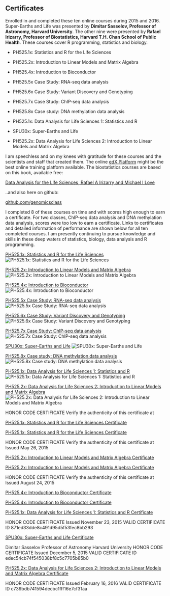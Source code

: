 ## Certificates

Enrolled in and completed these ten online courses during 2015 and 2016.  Super-Earths and Life was presented by **Dimitar Sasselov, Professor of Astronomy, Harvard University**.  The other nine were presented by **Rafael Irizarry, Professor of Biostatistics, Harvard T.H. Chan School of Public Health**.  These courses cover R programming, statistics and biology.

* PH525.1x: Statistics and R for the Life Sciences

* PH525.2x: Introduction to Linear Models and Matrix Algebra

* PH525.4x: Introduction to Bioconductor

* PH525.5x Case Study: RNA-seq data analysis

* PH525.6x Case Study: Variant Discovery and Genotyping

* PH525.7x Case Study: ChIP-seq data analysis

* PH525.8x Case study: DNA methylation data analysis

* PH525.1x: Data Analysis for Life Sciences 1: Statistics and R

* SPU30x: Super-Earths and Life

* PH525.2x: Data Analysis for Life Sciences 2: Introduction to Linear Models and Matrix Algebra

I am speechless and on my knees with gratitude for these courses and the scientists and staff that created them.  The online [edX Platform](http://www.edx.org) might be the best online training platform available.  The biostatistics courses are based on this book, available free:

[Data Analysis for the Life Sciences, Rafael A Irizarry and Michael I Love](https://leanpub.com/dataanalysisforthelifesciences)

..and also here on github:

[github.com/genomicsclass](https://github.com/genomicsclass)

I completed 8 of these courses on time and with scores high enough to earn a certificate.  For two classes, ChIP-seq data analysis and DNA methylation data analysis, scores were too low to earn a certificate.  Links to certificates and detailed information of performance are shown below for all ten completed courses.  I am presently continuing to pursue knowledge and skills in these deep waters of statistics, biology, data analysis and R programming. 


[PH525.1x: Statistics and R for the Life Sciences](/images/PH525_1xProgressedX_1.pdf)
![PH525.1x: Statistics and R for the Life Sciences](/images/PH525_1xProgressedX_1.png)

[PH525.2x: Introduction to Linear Models and Matrix Algebra](/images/PH525_2xProgressedX_2.pdf)
![PH525.2x: Introduction to Linear Models and Matrix Algebra](/images/PH525_2xProgressedX_2.png)

[PH525.4x: Introduction to Bioconductor](/images/PH525_4xProgressedX_4.pdf)
![PH525.4x: Introduction to Bioconductor](/images/PH525_4xProgressedX_4.png)

[PH525.5x Case Study: RNA-seq data analysis](/images/PH525_5xProgressedX_5.pdf)
![PH525.5x Case Study: RNA-seq data analysis](/images/PH525_5xProgressedX_5.png)

[PH525.6x Case Study: Variant Discovery and Genotyping](/images/PH525_6xProgressedX_6.pdf)
![PH525.6x Case Study: Variant Discovery and Genotyping](/images/PH525_6xProgressedX_6.png)

[PH525.7x Case Study: ChIP-seq data analysis](/images/PH525_7xProgressedX_7.pdf)
![PH525.7x Case Study: ChIP-seq data analysis](/images/PH525_7xProgressedX_7.png)

[SPU30x: Super-Earths and Life](/images/SPU30xProgressedX.pdf)
![SPU30x: Super-Earths and Life](/images/SPU30xProgressedX.png)

[PH525.8x Case study: DNA methylation data analysis](/images/PH525_8xProgressedX_8.pdf)
![PH525.8x Case study: DNA methylation data analysis](/images/PH525_8xProgressedX_8.png)

[PH525.1x: Data Analysis for Life Sciences 1: Statistics and R](/images/PH525_1xProgressedX_1_2016.pdf)
![PH525.1x: Data Analysis for Life Sciences 1: Statistics and R](/images/PH525_1xProgressedX_1_2016.png)

[PH525.2x: Data Analysis for Life Sciences 2: Introduction to Linear Models and Matrix Algebra](/images/PH525_2xProgressedX_2_2016.pdf)
![PH525.2x: Data Analysis for Life Sciences 2: Introduction to Linear Models and Matrix Algebra](/images/PH525_2xProgressedX_2_2016.png)


HONOR CODE CERTIFICATE	Verify the authenticity of this certificate at 

[PH525.1x: Statistics and R for the Life Sciences Certificate](https://verify.edx.org/cert/e13cfe28f6db4513a2a9aa624bea0402)

[PH525.1x: Statistics and R for the Life Sciences Certificate](https://s3.amazonaws.com/verify.edx.org/downloads/a66e280e758a43938ac0f50c5cc5e7a6/Certificate.pdf)

HONOR CODE CERTIFICATE	Verify the authenticity of this certificate at 
Issued May 26, 2015

[PH525.2x: Introduction to Linear Models and Matrix Algebra Certificate](https://verify.edx.org/cert/ace758ccabb24f07b60844adac627a01)

[PH525.2x: Introduction to Linear Models and Matrix Algebra Certificate](https://s3.amazonaws.com/verify.edx.org/downloads/1eaee222221c412eb4a3c11ace9fd77f/Certificate.pdf)

HONOR CODE CERTIFICATE	Verify the authenticity of this certificate at 
Issued August 24, 2015

[PH525.4x: Introduction to Bioconductor Certificate](https://verify.edx.org/cert/cf9f01e2132446b6b64998e6a8654d77)

[PH525.4x: Introduction to Bioconductor Certificate](https://s3.amazonaws.com/verify.edx.org/downloads/fba110d2da374c12a2714b86054713ee/Certificate.pdf)

[PH525.1x: Data Analysis for Life Sciences 1: Statistics and R Certificate](https://courses.edx.org/certificates/871ed33dde8c491d95d5f53fec8bb293)

HONOR CODE CERTIFICATE
Issued November 23, 2015
VALID CERTIFICATE ID
871ed33dde8c491d95d5f53fec8bb293

[SPU30x: Super-Earths and Life Certificate](https://courses.edx.org/certificates/edec54cb74f545038bf8c5c7705b85b0)

Dimitar Sasselov
Professor of Astronomy
Harvard University
HONOR CODE CERTIFICATE
Issued December 5, 2015
VALID CERTIFICATE ID
edec54cb74f545038bf8c5c7705b85b0

[PH525.2x: Data Analysis for Life Sciences 2: Introduction to Linear Models and Matrix Algebra Certificate](https://courses.edx.org/certificates/c739bdb741594decbc1fff16e7cf31aa)

HONOR CODE CERTIFICATE
Issued February 16, 2016
VALID CERTIFICATE ID
c739bdb741594decbc1fff16e7cf31aa
